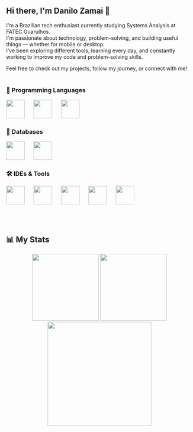 ## Hi there, I'm Danilo Zamai 👋


I'm a Brazilian tech enthusiast currently studying Systems Analysis at FATEC Guarulhos.  
I'm passionate about technology, problem-solving, and building useful things — whether for mobile or desktop.  
I’ve been exploring different tools, learning every day, and constantly working to improve my code and problem-solving skills.

Feel free to check out my projects, follow my journey, or connect with me!
<br><br>


<h3>🧠 Programming Languages</h3>
<p align="left">
  <img src="https://cdn.jsdelivr.net/gh/devicons/devicon/icons/java/java-original.svg" width="50" height="50" style="margin-right: 20px;"/>
  <img src="https://cdn.jsdelivr.net/gh/devicons/devicon/icons/csharp/csharp-original.svg" width="50" height="50" style="margin-right: 20px;"/>
  <img src="https://cdn.jsdelivr.net/gh/devicons/devicon/icons/c/c-original.svg" width="50" height="50" style="margin-right: 10px;"/>
</p>

<h3>💾 Databases</h3>
<p align="left">
  <img src="https://cdn.jsdelivr.net/gh/devicons/devicon/icons/mysql/mysql-original.svg" width="50" height="50" style="margin-right: 20px;"/>
  <img src="https://cdn.jsdelivr.net/gh/devicons/devicon/icons/firebase/firebase-plain.svg" width="50" height="50" style="margin-right: 20px;"/>
</p>

<h3>🛠️ IDEs & Tools</h3>
<p align="left">
  <img src="https://cdn.jsdelivr.net/gh/devicons/devicon/icons/androidstudio/androidstudio-original.svg" width="50" height="50" style="margin-right: 20px;"/>
  <img src="https://cdn.jsdelivr.net/gh/devicons/devicon/icons/eclipse/eclipse-original.svg" width="50" height="50" style="margin-right: 20px;"/>
  <img src="https://cdn.jsdelivr.net/gh/devicons/devicon/icons/vscode/vscode-original.svg" width="50" height="50" style="margin-right: 20px;"/>
  <img src="https://cdn.jsdelivr.net/gh/devicons/devicon/icons/intellij/intellij-original.svg" width="50" height="50" style="margin-right: 20px;"/>
  <img src="https://cdn.jsdelivr.net/gh/devicons/devicon/icons/visualstudio/visualstudio-plain.svg" width="50" height="50" style="margin-right: 20px;"/>
</p>

<br><br>


## 📊 My Stats

<div align="center">

<!-- GitHub Readme Stats -->
<img height="180em" src="https://github-readme-stats.vercel.app/api?username=Amazolin&show_icons=true&theme=radical&count_private=true"/>

<!-- Most Used Languages -->
<img height="180em" src="https://github-readme-stats.vercel.app/api/top-langs/?username=Amazolin&layout=compact&theme=radical"/>

<!-- GitHub Streak Stats -->
<img height="280em" src="https://github-readme-streak-stats.herokuapp.com/?user=Amazolin&theme=radical"/>

</div>

